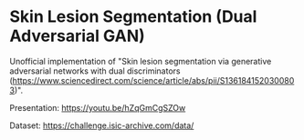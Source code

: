 # Skin Lesion Segmentation (Dual Adversarial GAN)
Unofficial implementation of "Skin lesion segmentation via generative adversarial networks with dual discriminators (https://www.sciencedirect.com/science/article/abs/pii/S1361841520300803)".

Presentation: https://youtu.be/hZqGmCgSZOw

Dataset: https://challenge.isic-archive.com/data/


